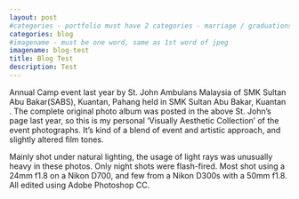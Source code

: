 ```yaml
---
layout: post
#categories - portfolio must have 2 categories - marriage / graduations / events
categories: blog
#imagename - must be one word, same as 1st word of jpeg
imagename: blog-test
title: Blog Test
description: Test
---
```

Annual Camp event last year by St. John Ambulans Malaysia of SMK Sultan Abu Bakar(SABS), Kuantan, Pahang held in SMK Sultan Abu Bakar, Kuantan . The complete original photo album was posted in the above St. John’s page last year, so this is my personal ‘Visually Aesthetic Collection’ of the event photographs. It’s kind of a blend of event and artistic approach, and slightly altered film tones.

Mainly shot under natural lighting, the usage of light rays was unusually heavy in these photos. Only night shots were flash-fired. Most shot using a 24mm f1.8 on a Nikon D700, and few from a Nikon D300s with a 50mm f1.8. All edited using Adobe Photoshop CC. 
